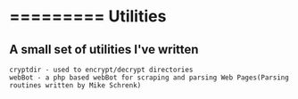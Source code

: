 =========
Utilities
=========

## A small set of utilities I've written  
	
	cryptdir - used to encrypt/decrypt directories
	webBot - a php based webBot for scraping and parsing Web Pages(Parsing routines written by Mike Schrenk)
